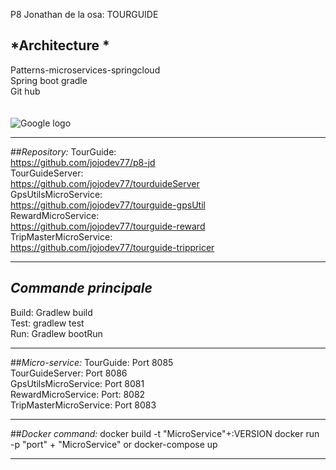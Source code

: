 
P8 Jonathan de la osa: TOURGUIDE
## *Architecture *
Patterns-microservices-springcloud <br/>
Spring boot gradle <br/>
Git hub <br/><br/><br/>
<img src = "https://drive.google.com/uc?id=1qV5HLh9FyhQsAi1b4tGomMFkSuxKPNwQ" title = "google logo" alt = "Google logo">
*********************
##*Repository:*
TourGuide:<br/>https://github.com/jojodev77/p8-jd <br/>
TourGuideServer: <br/>https://github.com/jojodev77/tourduideServer <br/>
GpsUtilsMicroService: <br/>https://github.com/jojodev77/tourguide-gpsUtil <br/>
RewardMicroService: <br/>https://github.com/jojodev77/tourguide-reward<br/>
TripMasterMicroService:<br/> https://github.com/jojodev77/tourguide-trippricer <br/>
*********************
## *Commande principale*
Build: Gradlew  build <br/>
Test: gradlew test <br/>
Run: Gradlew bootRun <br/>
*********************
##*Micro-service:*
TourGuide: Port 8085 <br/>
TourGuideServer: Port 8086 <br/>
GpsUtilsMicroService: Port 8081 <br/>
RewardMicroService: Port: 8082 <br/>
TripMasterMicroService: Port 8083 <br/>
*********************
##*Docker command:*
docker build -t "MicroService"+:VERSION
docker run -p "port" + "MicroService" or
docker-compose up
*********************
